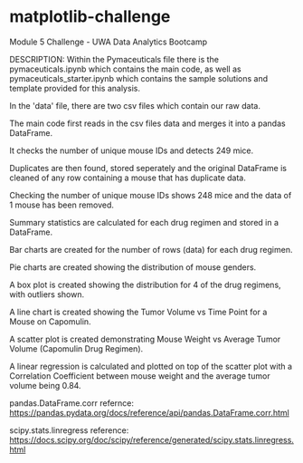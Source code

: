 # matplotlib-challenge
Module 5 Challenge - UWA Data Analytics Bootcamp

DESCRIPTION:
Within the Pymaceuticals file there is the pymaceuticals.ipynb which contains the main code, as well as pymaceuticals_starter.ipynb which contains the sample solutions and template provided for this analysis.

In the 'data' file, there are two csv files which contain our raw data.

The main code first reads in the csv files data and merges it into a pandas DataFrame.

It checks the number of unique mouse IDs and detects 249 mice.

Duplicates are then found, stored seperately and the original DataFrame is cleaned of any row containing a mouse that has duplicate data.

Checking the number of unique mouse IDs shows 248 mice and the data of 1 mouse has been removed.

Summary statistics are calculated for each drug regimen and stored in a DataFrame.

Bar charts are created for the number of rows (data) for each drug regimen.

Pie charts are created showing the distribution of mouse genders.

A box plot is created showing the distribution for 4 of the drug regimens, with outliers shown.

A line chart is created showing the Tumor Volume vs Time Point for a Mouse on Capomulin.

A scatter plot is created demonstrating Mouse Weight vs Average Tumor Volume (Capomulin Drug Regimen).

A linear regression is calculated and plotted on top of the scatter plot with a Correlation Coefficient between mouse weight and the average tumor volume being 0.84.

pandas.DataFrame.corr refernce:
https://pandas.pydata.org/docs/reference/api/pandas.DataFrame.corr.html

scipy.stats.linregress reference:
https://docs.scipy.org/doc/scipy/reference/generated/scipy.stats.linregress.html